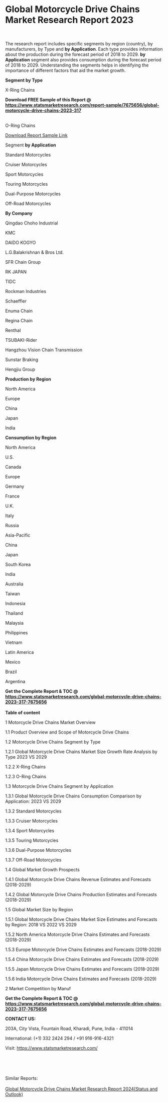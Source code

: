 <h1>Global Motorcycle Drive Chains Market Research Report 2023</h1><br/><p>The research report includes specific segments by region (country), by manufacturers, by Type and <strong>by Application</strong>. Each type provides information about the production during the forecast period of 2018 to 2029. <strong>by Application</strong> segment also provides consumption during the forecast period of 2018 to 2029. Understanding the segments helps in identifying the importance of different factors that aid the market growth.</p><p><strong>Segment by Type</strong></p><p>X-Ring Chains</p><div><b>Download FREE Sample of this Report @ <a href="https://www.statsmarketresearch.com/download-free-sample/7675656/global-motorcycle-drive-chains-2023-317">https://www.statsmarketresearch.com/report-sample/7675656/global-motorcycle-drive-chains-2023-317</a></b></div><br><p>O-Ring Chains</p><p><a href="https://www.statsmarketresearch.com/download-free-sample/7675656/global-motorcycle-drive-chains-2023-317">Download Report Sample Link</a></p><p>Segment <strong>by Application</strong></p><p>Standard Motorcycles</p><p>Cruiser Motorcycles</p><p>Sport Motorcycles</p><p>Touring Motorcycles</p><p>Dual-Purpose Motorcycles</p><p>Off-Road Motorcycles</p><p><strong>By Company</strong></p><p>Qingdao Choho Industrial</p><p>KMC</p><p>DAIDO KOGYO</p><p>L.G.Balakrishnan & Bros Ltd.</p><p>SFR Chain Group</p><p>RK JAPAN</p><p>TIDC</p><p>Rockman Industries</p><p>Schaeffler</p><p>Enuma Chain</p><p>Regina Chain</p><p>Renthal</p><p>TSUBAKI-Rider</p><p>Hangzhou Vision Chain Transmission</p><p>Sunstar Braking</p><p>Hengjiu Group</p><p><strong>Production by Region</strong></p><p>North America</p><p>Europe</p><p>China</p><p>Japan</p><p>India</p><p><strong>Consumption by Region</strong></p><p>North America</p><p>U.S.</p><p>Canada</p><p>Europe</p><p>Germany</p><p>France</p><p>U.K.</p><p>Italy</p><p>Russia</p><p>Asia-Pacific</p><p>China</p><p>Japan</p><p>South Korea</p><p>India</p><p>Australia</p><p>Taiwan</p><p>Indonesia</p><p>Thailand</p><p>Malaysia</p><p>Philippines</p><p>Vietnam</p><p>Latin America</p><p>Mexico</p><p>Brazil</p><p>Argentina</p><div><b>Get the Complete Report & TOC @ <a href="https://www.statsmarketresearch.com/global-motorcycle-drive-chains-2023-317-7675656">https://www.statsmarketresearch.com/global-motorcycle-drive-chains-2023-317-7675656</a></b></div><br><b>Table of content</b><p>1 Motorcycle Drive Chains Market Overview<br />
 
  1.1 Product Overview and Scope of Motorcycle Drive Chains<br />
 
  1.2 Motorcycle Drive Chains Segment by Type<br />
 
  1.2.1 Global Motorcycle Drive Chains Market Size Growth Rate Analysis by Type 2023 VS 2029<br />
 
  1.2.2 X-Ring Chains<br />
 
  1.2.3 O-Ring Chains<br />
 
  1.3 Motorcycle Drive Chains Segment by Application<br />
 
  1.3.1 Global Motorcycle Drive Chains Consumption Comparison by Application: 2023 VS 2029<br />
 
  1.3.2 Standard Motorcycles<br />
 
  1.3.3 Cruiser Motorcycles<br />
 
  1.3.4 Sport Motorcycles<br />
 
  1.3.5 Touring Motorcycles<br />
 
  1.3.6 Dual-Purpose Motorcycles<br />
 
  1.3.7 Off-Road Motorcycles<br />
 
  1.4 Global Market Growth Prospects<br />
 
  1.4.1 Global Motorcycle Drive Chains Revenue Estimates and Forecasts (2018-2029)<br />
 
  1.4.2 Global Motorcycle Drive Chains Production Estimates and Forecasts (2018-2029)<br />
 
  1.5 Global Market Size by Region<br />
 
  1.5.1 Global Motorcycle Drive Chains Market Size Estimates and Forecasts by Region: 2018 VS 2022 VS 2029<br />
 
  1.5.2 North America Motorcycle Drive Chains Estimates and Forecasts (2018-2029)<br />
 
  1.5.3 Europe Motorcycle Drive Chains Estimates and Forecasts (2018-2029)<br />
 
  1.5.4 China Motorcycle Drive Chains Estimates and Forecasts (2018-2029)<br />
 
  1.5.5 Japan Motorcycle Drive Chains Estimates and Forecasts (2018-2029)<br />
 
  1.5.6 India Motorcycle Drive Chains Estimates and Forecasts (2018-2029)<br />
 
 2 Market Competition by Manuf<br><div><b>Get the Complete Report & TOC @ <a href="https://www.statsmarketresearch.com/global-motorcycle-drive-chains-2023-317-7675656">https://www.statsmarketresearch.com/global-motorcycle-drive-chains-2023-317-7675656</a></b></div></p>
 
 <b>CONTACT US:</b><br>
 
 203A, City Vista, Fountain Road, Kharadi, Pune, India - 411014 <br>
 
 International: (+1) 332 2424 294 / +91 916-916-4321<br>
 
 Visit: <a href="https://www.statsmarketresearch.com/">https://www.statsmarketresearch.com/</a>
 
 <br>
 
 <br><br>Similar Reports: <br><br><a href="https://www.statsmarketresearch.com/global-motorcycle-drive-chains-2024-516-7891119">Global Motorcycle Drive Chains Market Research Report 2024(Status and Outlook)</a><br><br>